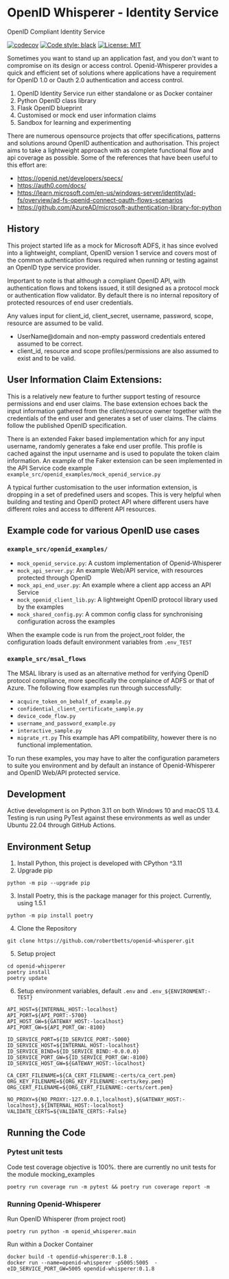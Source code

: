 # OpenID Whisperer - Identity Service
OpenID Compliant Identity Service

[![codecov](https://codecov.io/gh/robertbetts/openid-whisperer/branch/main/graph/badge.svg?token=DVSBZY794D)](https://codecov.io/gh/robertbetts/openid-whisperer)
[![Code style: black](https://img.shields.io/badge/code%20style-black-000000.svg)](https://github.com/psf/black)
[![License: MIT](https://img.shields.io/badge/License-MIT-yellow.svg)](https://opensource.org/licenses/MIT)

Sometimes you want to stand up an application fast, and you don't want to compromise on its design or access control.
Openid-Whisperer provides a quick and efficient set of solutions where applications have a requirement for OpenID 1.0
or Oauth 2.0 authentication and access control.

1. OpenID Identity Service run either standalone or as Docker container
2. Python OpenID class library
3. Flask OpenID blueprint
4. Customised or mock end user information claims 
5. Sandbox for learning and experimenting

There are numerous opensource projects that offer specifications, patterns and solutions around OpenID
authentication and authorisation. This project aims to take a lightweight approach with as complete functional flow and
api coverage as possible. Some of the references that have been useful to this effort are:

* https://openid.net/developers/specs/
* https://auth0.com/docs/
* https://learn.microsoft.com/en-us/windows-server/identity/ad-fs/overview/ad-fs-openid-connect-oauth-flows-scenarios
* https://github.com/AzureAD/microsoft-authentication-library-for-python

## History
This project started life as a mock for Microsoft ADFS, it has since evolved into a lightweight, compliant,
OpenID version 1 service and covers most of the common authentication flows required when running or testing against  
an OpenID type service provider. 

Important to note is that although a compliant OpenID API, with authentication flows and tokens issued, it still 
designed as a protocol mock or authentication flow validator. By default there is no internal repository of 
protected resources of end user credentials. 

Any values input for client_id, client_secret, username, password, scope, resource are assumed to be valid.
* UserName@domain and non-empty password credentials entered assumed to be correct.
* client_id, resource and scope profiles/permissions are also assumed to exist and to be valid.

## User Information Claim Extensions:
This is a relatively new feature to further support testing of resource permissions and end user claims. The 
base extension echoes back the input information gathered from the client/resource owner together with the 
credentials of the end user and generates a set of user claims. The claims follow the published OpenID
specification. 

There is an extended Faker based implementation which for any input username, randomly generates a fake 
end user profile. This profile is cached against the input username and is used to populate the token claim 
information. An example of the Faker extension can be seen implemented in the API Service code example 
`example_src/openid_examples/mock_openid_service.py`

A typical further customisation to the user information extension, is dropping in a set of predefined users and scopes. 
This is very helpful when building and testing and OpenID protect API where different users have 
different roles and access to different API resources.

## Example code for various OpenID use cases

### `example_src/openid_examples/`
* `mock_openid_service.py`: A custom implementation of Openid-Whisperer
* `mock_api_server.py`: An example Web/API service, with resources protected through OpenID
* `mock_api_end_user.py`: An example where a client app access an API Service
* `mock_openid_client_lib.py`: A lightweight OpenID protocol library used by the examples
* `mock_shared_config.py`: A common config class for synchronising configuration across the examples

When the example code is run from the project_root folder, the configuration loads default environment
variables from `.env_TEST`

### `example_src/msal_flows`
The MSAL library is used as an alternative method for verifying OpenID protocol compliance, more
specifically the complaince of ADFS or that of Azure.
The following flow examples run through successfully:
* `acquire_token_on_behalf_of_example.py`
* `confidential_client_certificate_sample.py`
* `device_code_flow.py`
* `username_and_password_example.py`
* `interactive_sample.py`
* `migrate_rt.py` This example has API compatibility, however there is no functional implementation.

To run these examples, you may have to alter the configuration parameters to suite you environment
and by default an instance of Openid-Whisperer and OpenID Web/API protected service.

## Development
Active development is on Python 3.11 on both Windows 10 and macOS 13.4. Testing is run using PyTest against these 
environments as well as under Ubuntu 22.04 through GitHub Actions.

## Environment Setup
1. Install Python, this project is developed with CPython ^3.11
2. Upgrade pip
```commandline
python -m pip --upgrade pip
```
3. Install Poetry, this is the package manager for this project. Currently, using 1.5.1
```
python -m pip install poetry
```
4. Clone the Repository
```commandline
git clone https://github.com/robertbetts/openid-whisperer.git
```
5. Setup project
```commandline
cd openid-whisperer
poetry install
poetry update
```
6. Setup environment variables, default `.env` and `.env_${ENVIRONMENT:-TEST}`
```
API_HOST=${INTERNAL_HOST:-localhost}
API_PORT=${API_PORT:-5700}
API_HOST_GW=${GATEWAY_HOST:-localhost}
API_PORT_GW=${API_PORT_GW:-8100}

ID_SERVICE_PORT=${ID_SERVICE_PORT:-5000}
ID_SERVICE_HOST=${INTERNAL_HOST:-localhost}
ID_SERVICE_BIND=${ID_SERVICE_BIND:-0.0.0.0}
ID_SERVICE_PORT_GW=${ID_SERVICE_PORT_GW:-8100}
ID_SERVICE_HOST_GW=${GATEWAY_HOST:-localhost}

CA_CERT_FILENAME=${CA_CERT_FILENAME:-certs/ca_cert.pem}
ORG_KEY_FILENAME=${ORG_KEY_FILENAME:-certs/key.pem}
ORG_CERT_FILENAME=${ORG_CERT_FILENAME:-certs/cert.pem}

NO_PROXY=${NO_PROXY:-127.0.0.1,localhost},${GATEWAY_HOST:-localhost},${INTERNAL_HOST:-localhost}
VALIDATE_CERTS=${VALIDATE_CERTS:-False}
```

## Running the Code
### Pytest unit tests
Code test coverage objective is 100%. there are currently no unit tests for the module mocking_examples
```
poetry run coverage run -m pytest && poetry run coverage report -m
```

### Running Openid-Whisperer
Run OpenID Whisperer (from project root)
```
poetry run python -m openid_whisperer.main 
```

Run within a Docker Container
```
docker build -t opendid-whisperer:0.1.8 .
docker run --name=openid-whisperer -p5005:5005  -eID_SERVICE_PORT_GW=5005 opendid-whisperer:0.1.8
```